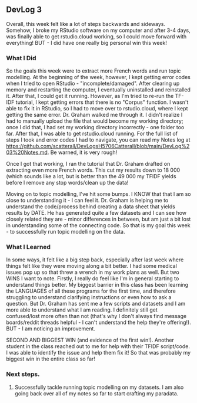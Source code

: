 ## DevLog 3

Overall, this week felt like a lot of steps backwards and sideways. Somehow, I broke my RStudio software on my computer and after 3-4 days, was finally able to get rstudio.cloud working, so I could move forward with everything!
BUT - I did have one really big personal win this week!

### What I Did
So the goals this week were to extract more French words and run topic modelling. At the beginning of the week, however, I kept getting error codes when I tried to open RStudio - "incomplete/damaged". 
After clearing up memory and restarting the computer, I eventually uninstalled and reinstalled it. After that, I could get it running. However, as I'm tried to re-run the TF-IDF tutorial, I kept getting errors that there is no "Corpus" function.
I wasn't able to fix it in RStudio, so I had to move over to rstudio.cloud, where I kept getting the same error. Dr. Graham walked me through it. I didn't realize I had to manually upload the file that would become my
working directory; once I did that, I had set my working directory incorrectly - one folder too far. After that, I was able to get rstudio.cloud running. For the full list of steps I took and error codes I had to navigate, 
you can read my Notes log at https://github.com/scatterall/DevLogsH5706Catterall/blob/main/DevLog%203%20Notes.md. Be warned, it is very rough!

Once I got that working, I ran the tutorial that Dr. Graham drafted on extracting even more French words. This cut my results down to 18 000 (which sounds like a lot, but is better than the 49 000 my TFIDF yields before I remove any stop words/clean up the data!

Moving on to topic modelling, I've hit some bumps. I KNOW that that I am so close to understanding it - I can feel it. Dr. Graham is helping me to understand the code/process behind creating a data sheet that yields results by DATE. He has
generated quite a few datasets and I can see how closely related they are - minor differences in between, but am just a bit lost in understanding some of the connecting code. 
So that is my goal this week - to successfully run topic modelling on the data.

### What I Learned
In some ways, it felt like a big step back, especially after last week where things felt like they were moving along a bit better. I had some medical issues pop up so that threw a wrench in my work plans as well.
But two WINS I want to note. Firstly, I really do feel like I'm in general starting to understand things better. My biggest barrier in this class has been learning the LANGUAGES of all these programs for the first time, and therefore struggling to understand clarifying instructions
or even how to ask a question. But Dr. Graham has sent me a few scripts and datasets and I am more able to understand what I am reading. I definitely still get confused/lost more often than not (that's why I don't always find message boards/reddit threads helpful - I can't understand 
the help they're offering!). BUT - I am noticing an improvement.

SECOND AND BIGGEST WIN (and evidence of the first win!). Another student in the class reached out to me for help with their TFIDF script/code. I was able to identify the issue and help them fix it! 
So that was probably my biggest win in the entire class so far!

### Next steps.
1) Successfully tackle running topic modelling on my datasets. I am also going back over all of my notes so far to start crafting my paradata.
